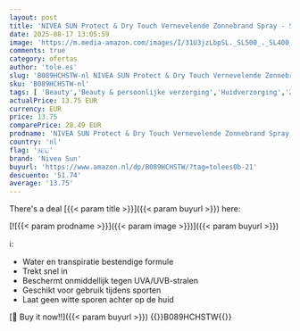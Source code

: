 ```yaml
---
layout: post
title: 'NIVEA SUN Protect & Dry Touch Vernevelende Zonnebrand Spray - SPF50 - Zonnespray - Transparant en Waterproof - UVA/UVB - Zonbescherming - 200ml'
date: 2025-08-17 13:05:59
image: 'https://m.media-amazon.com/images/I/31U3jzLbpSL._SL500_._SL400_.jpg'
comments: true
category: ofertas
author: 'tole.es'
slug: 'B089HCHSTW-nl NIVEA SUN Protect & Dry Touch Vernevelende Zonnebrand...'
sku: 'B089HCHSTW-nl'
tags: [ 'Beauty','Beauty & persoonlijke verzorging','Huidverzorging','Zonnebrandmiddelen','Zonnebrandmiddelen voor het lichaam','Zonverzorging & bruining','nivea sun','🇳🇱', ]
actualPrice: 13.75 EUR
currency: EUR
price: 13.75
comparePrice: 28.49 EUR
prodname: 'NIVEA SUN Protect & Dry Touch Vernevelende Zonnebrand Spray - SPF50 - Zonnespray - Transparant en Waterproof - UVA/UVB - Zonbescherming - 200ml'
country: 'nl'
flag: '🇳🇱'
brand: 'Nivea Sun'
buyurl: 'https://www.amazon.nl/dp/B089HCHSTW/?tag=tolees0b-21'
descuento: '51.74'
average: '13.75'
---
```


There's a deal [{{< param title >}}]({{< param buyurl >}})  here:

[![{{< param prodname >}}]({{< param image >}})]({{< param buyurl >}})

ℹ️:

- Water en transpiratie bestendige formule
- Trekt snel in
- Beschermt onmiddellijk tegen UVA/UVB-stralen
- Geschikt voor gebruik tijdens sporten
- Laat geen witte sporen achter op de huid

[🛒 Buy it now!!]({{< param buyurl >}})
{{<world>}}B089HCHSTW{{</world>}}
